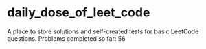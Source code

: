 # daily_dose_of_leet_code

A place to store solutions and self-created tests for basic LeetCode questions. Problems completed so far: 56
